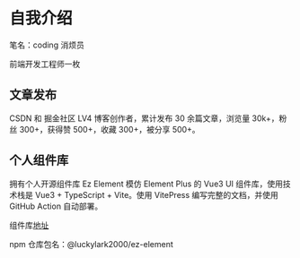 # 自我介绍

笔名：coding 消烦员

前端开发工程师一枚

## 文章发布

CSDN 和 掘金社区 LV4 博客创作者，累计发布 30 余篇文章，浏览量 30k+，粉丝 300+，获得赞 500+，收藏 300+，被分享 500+。

## 个人组件库

拥有个人开源组件库 Ez Element 模仿 Element Plus 的 Vue3 UI 组件库，使用技术栈是 Vue3 + TypeScript + Vite。使用 VitePress 编写完整的文档，并使用 GitHub Action 自动部署。

组件库[地址](https://github.com/luckylark2000/ez-element)

npm 仓库包名：@luckylark2000/ez-element
